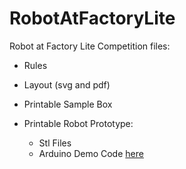 # RobotAtFactoryLite
Robot at Factory Lite Competition files:

 - Rules

 - Layout (svg and pdf)

 - Printable Sample Box

 - Printable Robot Prototype: 
   - Stl Files
   - Arduino Demo Code <a target="_blank" href="https://github.com/P33a/SimTwo/tree/master/RobotFactoryLite/rafliteduinoHWLoop">here</a>  


